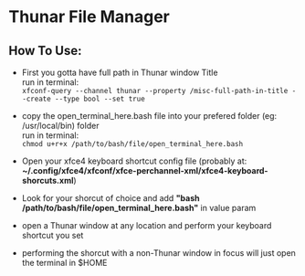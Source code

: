 # Thunar File Manager

## How To Use:

* First you gotta have full path in Thunar window Title\
run in terminal:\
`xfconf-query --channel thunar --property /misc-full-path-in-title --create --type bool --set true`

* copy the open_terminal_here.bash file into your prefered folder (eg: /usr/local/bin) folder\
run in terminal:\
`chmod u+r+x /path/to/bash/file/open_terminal_here.bash`

* Open your xfce4 keyboard shortcut config file (probably at: **~/.config/xfce4/xfconf/xfce-perchannel-xml/xfce4-keyboard-shorcuts.xml**)

* Look for your shorcut of choice and add **"bash /path/to/bash/file/open_terminal_here.bash"** in value param

* open a Thunar window at any location and perform your keyboard shortcut you set

* performing the shorcut with a non-Thunar window in focus will just open the terminal in $HOME
